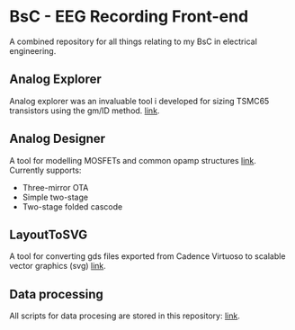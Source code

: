 # BsC - EEG Recording Front-end

A combined repository for all things relating to my BsC in electrical engineering.

## Analog Explorer

Analog explorer was an invaluable tool i developed for sizing TSMC65 transistors using the gm/ID method. [link](https://github.com/Ponti17/analog-explorer).

## Analog Designer

A tool for modelling MOSFETs and common opamp structures [link](https://github.com/Ponti17/analog-designer). Currently supports:

- Three-mirror OTA
- Simple two-stage
- Two-stage folded cascode

## LayoutToSVG

A tool for converting gds files exported from Cadence Virtuoso to scalable vector graphics (svg) [link](https://github.com/Ponti17/LayoutToSVG).

## Data processing

All scripts for data procesing are stored in this repository: [link](https://github.com/Ponti17/bsc-data-processing).